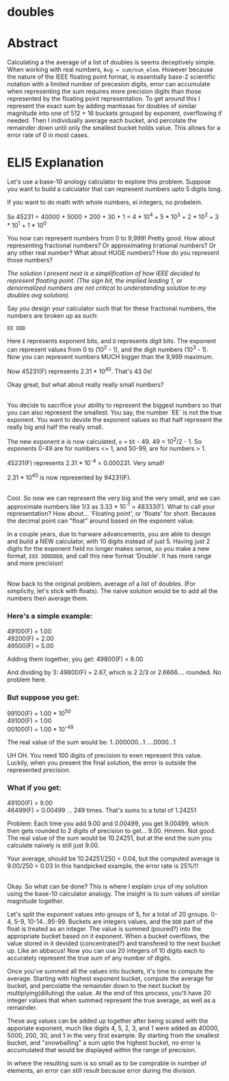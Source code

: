 # doubles
# Abstract

Calculating a the average of a list of doubles is seems deceptively simple.
When working with real numbers, `Avg = sum/num_elem`.
However because the nature of the IEEE floating point format, is essentially base-2 scientific notation with a limited number of precesion digits, error can accumulate when representing the sum requires more precision digits than those represented by the floating point representation. To get around this I represent the exact sum by adding mantissas for doubles of similar magnitude into one of 512 + 16 buckets grouped by exponent, overflowing if needed. Then I individually average each bucket, and 
percolate the remainder down until only the smallest bucket holds value. This allows for a error rate of 0 in most cases.

# ELI5 Explanation
Let's use a base-10 anology calculator to explore this problem.
Suppose you want to build a calculator that can represent numbers upto 5 digits long. 

If you want to do math with whole numbers, ei integers, no probelem.

So 45231 = 40000 + 5000 + 200 + 30 + 1 = 4 * 10<sup>4</sup> + 5 * 10<sup>3</sup> + 2 * 10<sup>2</sup> + 3 * 10<sup>1</sup> + 1 * 10<sup>0</sup>

You now can represent numbers from 0 to 9,999! Pretty good.
How about representing fractional numbers? Or approximating Irrational numbers? Or any other real number? What about HUGE numbers?
How do you represent those numbers?

*The solution I present next is a simplification of how IEEE decided to represent floating point. (The sign bit, the implied leading 1, or denormalized numbers are not critical to understanding solution to my doubles avg solution).*

Say you design your calculator such that for these fractional numbers, the numbers are broken up as such:

  `EE DDD`

Here `E` represents exponent bits, and `D` represents digit bits. 
The exponent can represent values from 0 to (10<sup>2</sup> - 1), and the digit numbers (10<sup>3</sup> - 1).
Now you can represent numbers MUCH bigger than the 9,999 maximum.
  
Now 45231(F) represents 2.31 * 10<sup>45</sup>. That's 43 0s!

Okay great, but what about really really small numbers?

<br>
You decide to sacrifice your ability to represent the biggest numbers so that you can also represent the smallest. You say, the number `EE` is not the true exponent. You want to devide the exponent values so that half represent the really big and half the really small.

The new exponent e is now calculated, `e` = `EE` - 49. 49 = 10<sup>2</sup>/2 - 1. So exponents 0-49 are for numbers <= 1, and 50-99, are for numbers > 1.

45231(F) represents 2.31 * 10<sup>-4</sup> = 0.000231. Very small!
  
2.31 * 10<sup>45</sup> is now represented by 94231(F).
 
<br>
Cool. So now we can represent the very big and the very small, and we can approximate numbers like 1/3 as 3.33 * 10<sup>-1</sup> = 48333(F).
What to call your representation? How about... 'Floating point', or 'floats' for short. Because the decimal point can "float" around based on the exponent value.

In a couple years, due to harware advancements, you are able to design and build a NEW calculator, with 10 digits instead of just 5. Having just 2 digits for the exponent field no longer makes sense, so you make a new format, `EEE DDDDDDD`, and call this new format 'Double'. It has more range and more precision!

<br>
Now back to the original problem, average of a list of doubles. (For simplicity, let's stick with floats). The naive solution would be to add all the numbers then average them.

### Here's a simple example:

49100(F) = 1.00 <br>
49200(F) = 2.00 <br>
49500(F) = 5.00 <br>

Adding them together, you get: 49800(F) = 8.00

And dividing by 3: 49800(F) = 2.67, which is 2 2/3 or 2.6666.... rounded. No problem here.

### But suppose you get:

99100(F) = 1.00 * 10<sup>50</sup> <br>
49100(F) = 1.00 <br>
00100(F) = 1.00 * 10<sup>-49</sup> <br>

The real value of the sum would be: 1..000000...1 ....0000...1

UH OH. You need 100 digits of precision to even represent this value. Luckily, when you present the final solution, the error is outside the represented precision. 

### What if you get:

49100(F) = 9.00 <br>
46499(F) = 0.00499 ... 249 times. That's sums to a total of 1.24251

Problem: Each time you add 9.00 and 0.00499, you get 9.00499, which then gets rounded to 2 digits of precision to get... 9.00. Hmmm. Not good.
The real value of the sum would be 10.24251, but at the end the sum you calculate naively is still just 9.00. 

Your average, should be 10.24251/250 = 0.04, but the computed average is 9.00/250 = 0.03
In this handpicked example, the error rate is 25%!!!

<br>
Okay. So what can be done? This is where I explain crux of my solution using the base-10 calculator analogy. The insight is to sum values of similar magnitude together.

Let's split the exponent values into groups of 5, for a total of 20 groups. 0-4, 5-9, 10-14...95-99. Buckets are integers values, and the `DDD` part of the float is treated as an integer. The value is summed (poured?) into the appropriate bucket based on it exponent. When a bucket overflows, the value stored in it devided (concentrated?) and transfered to the next bucket up. Like an abbacus! Now you can use 20 integers of 10 digits each to accurately represent the true sum of any
number of digits.


Once you've summed all the values into buckets, it's time to compute the average. Starting with highest exponent bucket, compute the average for bucket, and percolatte the remainder down to the next bucket by multiplying(dilluting) the value. At the end of this process, you'll have 20 integer values that when summed represent the true average, as well as a remainder.

These avg values can be added up together after being scaled with the apporiate exponent, much like digits 4, 5, 2, 3, and 1 were added as 40000, 5000, 200, 30, and 1 in the very first example. By starting from the smallest bucket, and "snowballing" a sum upto the highest bucket, no error is accumulated that would be displayed within the range of precision.

In where the resulting sum is so small as to be comprable in number of elements, an error can still result because error during the division.






